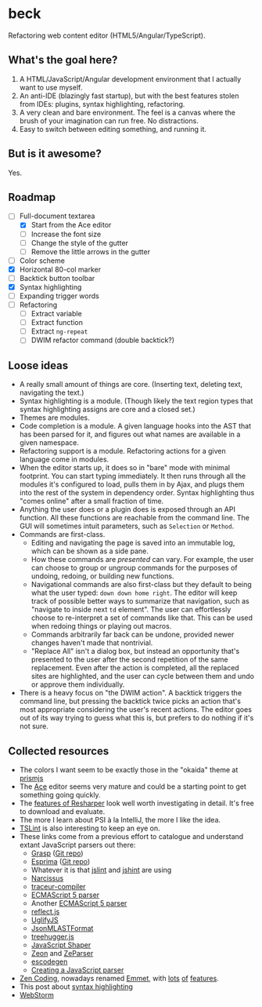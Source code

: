 # beck

Refactoring web content editor (HTML5/Angular/TypeScript).

## What's the goal here?

1. A HTML/JavaScript/Angular development environment that I actually want to
   use myself.
2. An anti-IDE (blazingly fast startup), but with the best features stolen
   from IDEs: plugins, syntax highlighting, refactoring.
3. A very clean and bare environment. The feel is a canvas where the brush
   of your imagination can run free. No distractions.
4. Easy to switch between editing something, and running it.

## But is it awesome?

Yes.

## Roadmap

- [ ] Full-document textarea
    - [x] Start from the Ace editor
    - [ ] Increase the font size
    - [ ] Change the style of the gutter
    - [ ] Remove the little arrows in the gutter
- [ ] Color scheme
- [x] Horizontal 80-col marker
- [ ] Backtick button toolbar
- [x] Syntax highlighting
- [ ] Expanding trigger words
- [ ] Refactoring
    - [ ] Extract variable
    - [ ] Extract function
    - [ ] Extract `ng-repeat`
    - [ ] DWIM refactor command (double backtick?)

## Loose ideas

* A really small amount of things are core. (Inserting text, deleting text,
  navigating the text.)
* Syntax highlighting is a module. (Though likely the text region types that
  syntax highlighting assigns are core and a closed set.)
* Themes are modules.
* Code completion is a module. A given language hooks into the AST that has
  been parsed for it, and figures out what names are available in a given
  namespace.
* Refactoring support is a module. Refactoring actions for a given language
  come in modules.
* When the editor starts up, it does so in "bare" mode with minimal footprint.
  You can start typing immediately. It then runs through all the modules it's
  configured to load, pulls them in by Ajax, and plugs them into the rest of
  the system in dependency order. Syntax highlighting thus "comes online"
  after a small fraction of time.
* Anything the user does or a plugin does is exposed through an API function.
  All these functions are reachable from the command line. The GUI will
  sometimes intuit parameters, such as `Selection` or `Method`.
* Commands are first-class.
    * Editing and navigating the page is saved into an immutable log, which
      can be shown as a side pane.
    * How these commands are *presented* can vary. For example, the user
      can choose to group or ungroup commands for the purposes of undoing,
      redoing, or building new functions.
    * Navigational commands are also first-class but they default to being
      what the user typed: `down down home right`. The editor will keep
      track of possible better ways to summarize that navigation, such as
      "navigate to inside next `td` element". The user can effortlessly
      choose to re-interpret a set of commands like that. This can be used
      when redoing things or playing out macros.
    * Commands arbitrarily far back can be undone, provided newer changes
      haven't made that nontrivial.
    * "Replace All" isn't a dialog box, but instead an opportunity
      that's presented to the user after the second repetition of the same
      replacement. Even after the action is completed, all the replaced
      sites are highlighted, and the user can cycle between them and undo
      or approve them individually.
* There is a heavy focus on "the DWIM action". A backtick triggers the
  command line, but pressing the backtick twice picks an action that's
  most appropriate considering the user's recent actions. The editor goes
  out of its way trying to guess what this is, but prefers to do nothing
  if it's not sure.

## Collected resources

* The colors I want seem to be exactly those in the "okaida" theme at
  [prismjs](http://prismjs.com/)
* The [Ace](http://ace.c9.io/) editor seems very mature and could be
  a starting point to get something going quickly.
* The [features of Resharper](http://www.jetbrains.com/resharper/features/)
  look well worth investigating in detail. It's free to download and
  evaluate.
* The more I learn about PSI à la IntelliJ, the more I like the idea.
* [TSLint](https://github.com/palantir/tslint) is also interesting to
  keep an eye on.
* These links come from a previous effort to catalogue and understand
  extant JavaScript parsers out there:
    * [Grasp](http://graspjs.com/) ([Git repo](https://github.com/gkz/grasp.git))
    * [Esprima](http://esprima.org/) ([Git repo](https://github.com/ariya/esprima))
    * Whatever it is that [jslint](http://jslint.com/) and [jshint](http://jshint.com/) are using
    * [Narcissus](https://github.com/mozilla/narcissus/)
    * [traceur-compiler](https://github.com/google/traceur-compiler)
    * [ECMAScript 5 parser](http://es-lab.googlecode.com/svn/trunk/site/esparser/index.html)
    * Another [ECMAScript 5 parser](http://esparser.qfox.nl/)
    * [reflect.js](https://github.com/zaach/reflect.js)
    * [UglifyJS](https://github.com/mishoo/UglifyJS)
    * [JsonMLASTFormat](http://code.google.com/p/es-lab/wiki/JsonMLASTFormat)
    * [treehugger.js](https://github.com/ajaxorg/treehugger)
    * [JavaScript Shaper](http://jsshaper.org/)
    * [Zeon](https://github.com/qfox/Zeon) and [ZeParser](https://github.com/qfox/ZeParser)
    * [escodegen](https://github.com/Constellation/escodegen)
    * [Creating a JavaScript parser](http://cjihrig.com/blog/creating-a-javascript-parser/)
* [Zen
  Coding](https://mondaybynoon.com/the-art-of-zen-coding-bringing-snippets-to-a-new-level/),
  nowadays renamed [Emmet](http://emmet.io/), with
  [lots](https://code.google.com/p/zen-coding/wiki/ZenHTMLElementsEn)
  [of](https://code.google.com/p/zen-coding/wiki/ZenHTMLSelectorsEn)
  [features](https://code.google.com/p/zen-coding/wiki/ZenCSSPropertiesEn).
* This post about [syntax
  highlighting](http://www.wilfred.me.uk/blog/2014/09/27/the-definitive-guide-to-syntax-highlighting/)
* [WebStorm](http://www.jetbrains.com/webstorm/)
